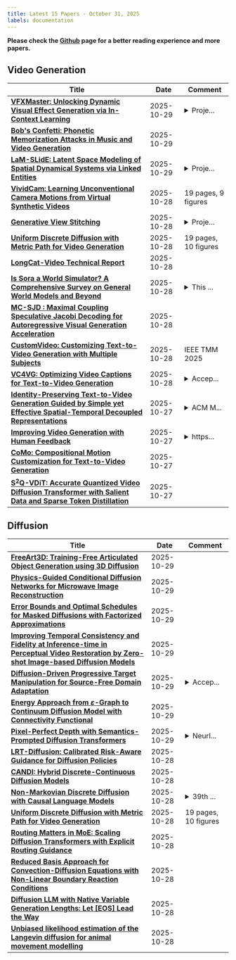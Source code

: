 ```yaml
---
title: Latest 15 Papers - October 31, 2025
labels: documentation
---
```

**Please check the [Github](https://github.com/zezhishao/MTS_Daily_ArXiv) page for a better reading experience and more papers.**

## Video Generation
| **Title** | **Date** | **Comment** |
| --- | --- | --- |
| **[VFXMaster: Unlocking Dynamic Visual Effect Generation via In-Context Learning](http://arxiv.org/abs/2510.25772v1)** | 2025-10-29 | <details><summary>Proje...</summary><p>Project Page URL:https://libaolu312.github.io/VFXMaster/</p></details> |
| **[Bob's Confetti: Phonetic Memorization Attacks in Music and Video Generation](http://arxiv.org/abs/2507.17937v3)** | 2025-10-29 |  |
| **[LaM-SLidE: Latent Space Modeling of Spatial Dynamical Systems via Linked Entities](http://arxiv.org/abs/2502.12128v4)** | 2025-10-29 | <details><summary>Proje...</summary><p>Project page: https://ml-jku.github.io/LaM-SLidE/</p></details> |
| **[VividCam: Learning Unconventional Camera Motions from Virtual Synthetic Videos](http://arxiv.org/abs/2510.24904v1)** | 2025-10-28 | 19 pages, 9 figures |
| **[Generative View Stitching](http://arxiv.org/abs/2510.24718v1)** | 2025-10-28 | <details><summary>Proje...</summary><p>Project website: https://andrewsonga.github.io/gvs</p></details> |
| **[Uniform Discrete Diffusion with Metric Path for Video Generation](http://arxiv.org/abs/2510.24717v1)** | 2025-10-28 | 19 pages, 10 figures |
| **[LongCat-Video Technical Report](http://arxiv.org/abs/2510.22200v2)** | 2025-10-28 |  |
| **[Is Sora a World Simulator? A Comprehensive Survey on General World Models and Beyond](http://arxiv.org/abs/2405.03520v2)** | 2025-10-28 | <details><summary>This ...</summary><p>This survey will be regularly updated at: https://github.com/GigaAI-research/General-World-Models-Survey</p></details> |
| **[MC-SJD : Maximal Coupling Speculative Jacobi Decoding for Autoregressive Visual Generation Acceleration](http://arxiv.org/abs/2510.24211v1)** | 2025-10-28 |  |
| **[CustomVideo: Customizing Text-to-Video Generation with Multiple Subjects](http://arxiv.org/abs/2401.09962v3)** | 2025-10-28 | IEEE TMM 2025 |
| **[VC4VG: Optimizing Video Captions for Text-to-Video Generation](http://arxiv.org/abs/2510.24134v1)** | 2025-10-28 | <details><summary>Accep...</summary><p>Accepted by EMNLP 2025</p></details> |
| **[Identity-Preserving Text-to-Video Generation Guided by Simple yet Effective Spatial-Temporal Decoupled Representations](http://arxiv.org/abs/2507.04705v3)** | 2025-10-27 | <details><summary>ACM M...</summary><p>ACM Multimedia 2025; code URL: https://github.com/rain152/IPVG</p></details> |
| **[Improving Video Generation with Human Feedback](http://arxiv.org/abs/2501.13918v2)** | 2025-10-27 | <details><summary>https...</summary><p>https://github.com/KwaiVGI/VideoAlign</p></details> |
| **[CoMo: Compositional Motion Customization for Text-to-Video Generation](http://arxiv.org/abs/2510.23007v1)** | 2025-10-27 |  |
| **[S$^2$Q-VDiT: Accurate Quantized Video Diffusion Transformer with Salient Data and Sparse Token Distillation](http://arxiv.org/abs/2508.04016v3)** | 2025-10-27 |  |

## Diffusion
| **Title** | **Date** | **Comment** |
| --- | --- | --- |
| **[FreeArt3D: Training-Free Articulated Object Generation using 3D Diffusion](http://arxiv.org/abs/2510.25765v1)** | 2025-10-29 |  |
| **[Physics-Guided Conditional Diffusion Networks for Microwave Image Reconstruction](http://arxiv.org/abs/2510.25729v1)** | 2025-10-29 |  |
| **[Error Bounds and Optimal Schedules for Masked Diffusions with Factorized Approximations](http://arxiv.org/abs/2510.25544v1)** | 2025-10-29 |  |
| **[Improving Temporal Consistency and Fidelity at Inference-time in Perceptual Video Restoration by Zero-shot Image-based Diffusion Models](http://arxiv.org/abs/2510.25420v1)** | 2025-10-29 |  |
| **[Diffusion-Driven Progressive Target Manipulation for Source-Free Domain Adaptation](http://arxiv.org/abs/2510.25279v1)** | 2025-10-29 | <details><summary>Accep...</summary><p>Accepted by NeurIPS 2025</p></details> |
| **[Energy Approach from $\varepsilon$-Graph to Continuum Diffusion Model with Connectivity Functional](http://arxiv.org/abs/2510.25114v1)** | 2025-10-29 |  |
| **[Pixel-Perfect Depth with Semantics-Prompted Diffusion Transformers](http://arxiv.org/abs/2510.07316v2)** | 2025-10-29 | <details><summary>NeurI...</summary><p>NeurIPS 2025. Project page: https://pixel-perfect-depth.github.io/</p></details> |
| **[LRT-Diffusion: Calibrated Risk-Aware Guidance for Diffusion Policies](http://arxiv.org/abs/2510.24983v1)** | 2025-10-28 |  |
| **[CANDI: Hybrid Discrete-Continuous Diffusion Models](http://arxiv.org/abs/2510.22510v2)** | 2025-10-28 |  |
| **[Non-Markovian Discrete Diffusion with Causal Language Models](http://arxiv.org/abs/2502.09767v3)** | 2025-10-28 | <details><summary>39th ...</summary><p>39th Conference on Neural Information Processing Systems (NeurIPS 2025)</p></details> |
| **[Uniform Discrete Diffusion with Metric Path for Video Generation](http://arxiv.org/abs/2510.24717v1)** | 2025-10-28 | 19 pages, 10 figures |
| **[Routing Matters in MoE: Scaling Diffusion Transformers with Explicit Routing Guidance](http://arxiv.org/abs/2510.24711v1)** | 2025-10-28 |  |
| **[Reduced Basis Approach for Convection-Diffusion Equations with Non-Linear Boundary Reaction Conditions](http://arxiv.org/abs/2510.24632v1)** | 2025-10-28 |  |
| **[Diffusion LLM with Native Variable Generation Lengths: Let [EOS] Lead the Way](http://arxiv.org/abs/2510.24605v1)** | 2025-10-28 |  |
| **[Unbiased likelihood estimation of the Langevin diffusion for animal movement modelling](http://arxiv.org/abs/2510.24539v1)** | 2025-10-28 |  |

